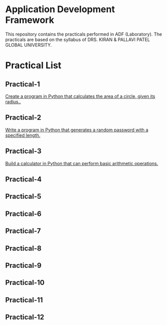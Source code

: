 # Application Development Framework
This repository contains the practicals performed in ADF (Laboratory). The practicals are based on the syllabus of DRS. KIRAN &amp; PALLAVI PATEL GLOBAL UNIVERSITY.

<h1>Practical List</h1>
<h2>Practical-1</h2>

[Create a program in Python that calculates the area of a circle, given its radius..](01.py)

<h2>Practical-2</h2>

[Write a program in Python that generates a random password with a specified length.](02.py)

<h2>Practical-3</h2>

[Build a calculator in Python that can perform basic arithmetic operations.](03.py)

<h2>Practical-4</h2>

<h2>Practical-5</h2>

<h2>Practical-6</h2>

<h2>Practical-7</h2>

<h2>Practical-8</h2>

<h2>Practical-9</h2>

<h2>Practical-10</h2>

<h2>Practical-11</h2>

<h2>Practical-12</h2>
